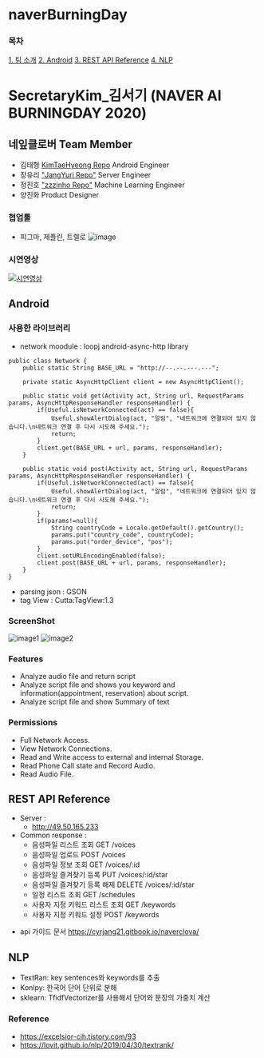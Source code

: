# naverBurningDay

### 목차
[1. 팀 소개](#네잎클로버-Team-Member)
[2. Android](#Android)
[3. REST API Reference](#REST-API-Reference)
[4. NLP](#NLP)

# SecretaryKim\_김서기 (NAVER AI BURNINGDAY 2020)

## 네잎클로버 Team Member

- 김태형 [KimTaeHyeong Repo](https://github.com/KimTaeHyeong17) Android Engineer
- 장유리 ["JangYuri Repo"](https://github.com/JangYuri) Server Engineer
- 정진호 ["zzzinho Repo"](https://github.com/zzzinho) Machine Learning Engineer
- 양진화 Product Designer

### 협업툴
- 피그마, 제플린, 트렐로
![image](https://user-images.githubusercontent.com/37135317/74510222-aacba800-4f46-11ea-8bfa-68935b7a8b93.png)

### 시연영상
[![시연영상](https://user-images.githubusercontent.com/37135317/74507850-f1b69f00-4f40-11ea-9781-eef2f5d497b6.png)](https://youtu.be/H_aWZa-e52w)


## Android
### 사용한 라이브러리
- network moodule : loopj android-async-http library
```
public class Network {
    public static String BASE_URL = "http://--.--.---.---";

    private static AsyncHttpClient client = new AsyncHttpClient();

    public static void get(Activity act, String url, RequestParams params, AsyncHttpResponseHandler responseHandler) {
        if(Useful.isNetworkConnected(act) == false){
            Useful.showAlertDialog(act, "알림", "네트워크에 연결되어 있지 않습니다.\n네트워크 연결 후 다시 시도해 주세요.");
            return;
        }
        client.get(BASE_URL + url, params, responseHandler);
    }

    public static void post(Activity act, String url, RequestParams params, AsyncHttpResponseHandler responseHandler) {
        if(Useful.isNetworkConnected(act) == false){
            Useful.showAlertDialog(act, "알림", "네트워크에 연결되어 있지 않습니다.\n네트워크 연결 후 다시 시도해 주세요.");
            return;
        }
        if(params!=null){
            String countryCode = Locale.getDefault().getCountry();
            params.put("country_code", countryCode);
            params.put("order_device", "pos");
        }
        client.setURLEncodingEnabled(false);
        client.post(BASE_URL + url, params, responseHandler);
    }
}
```
- parsing json : GSON
- tag View : Cutta:TagView:1.3


### ScreenShot
![image1](https://user-images.githubusercontent.com/37135317/74507938-32aeb380-4f41-11ea-93cc-335ede1a5f16.png)
![image2](https://user-images.githubusercontent.com/37135317/74507962-40fccf80-4f41-11ea-86c8-d54238d171d3.png)
### Features
 - Analyze audio file and return script 
 - Analyze script file and shows you keyword and information(appointment, reservation) about script.
 - Analyze script file and show Summary of text
 
 ### Permissions
 - Full Network Access.
 - View Network Connections.
 - Read and Write access to external and internal Storage.
 - Read Phone Call state and Record Audio.
 - Read Audio File.




## REST API Reference

- Server :
    - http://49.50.165.233
- Common response : 
    - 음성파일 리스트 조회 GET /voices
    - 음성파일 업로드 POST /voices
    - 음성파일 정보 조회 GET /voices/:id
    - 음성파일 즐겨찾기 등록 PUT /voices/:id/star
    - 음성파일 즐겨찾기 등록 해제 DELETE /voices/:id/star
    - 일정 리스트 조회 GET /schedules
    - 사용자 지정 키워드 리스트 조회 GET /keywords
    - 사용자 지정 키워드 설정 POST /keywords

* api 가이드 문서
https://cyrjang21.gitbook.io/naverclova/


## NLP
 - TextRan: key sentences와 keywords를 추출
 - Konlpy: 한국어 단어 단위로 분해 
 - sklearn: TfidfVectorizer를 사용해서 단어와 문장의 가중치 계산
 

### Reference
 - https://excelsior-cjh.tistory.com/93
 - https://lovit.github.io/nlp/2019/04/30/textrank/

